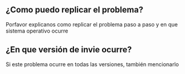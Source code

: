 ## ¿Como puedo replicar el problema?
Porfavor explicanos como replicar el problema paso a paso y en que sistema operativo ocurre
## ¿En que versión de invie ocurre?
Si este problema ocurre en todas las versiones, también mencionarlo
